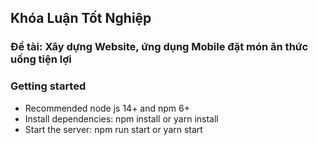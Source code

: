 ## Khóa Luận Tốt Nghiệp

### Đề tài: Xây dựng Website, ứng dụng Mobile đặt món ăn thức uống tiện lợi

### Getting started
- Recommended node js 14+ and npm 6+
- Install dependencies: npm install or yarn install
- Start the server: npm run start or yarn start
